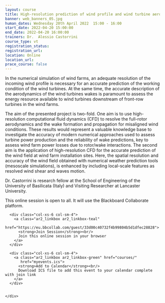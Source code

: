 ```yaml
---
layout: course
title: High-resolution prediction of wind profile and wind turbine aerodynamics using CFD and HPC
banner: web_banners_05.jpg
human_dates: Wednesday 20th April 2022  15:00 - 16:00 
start_date: 2022-04-20 15:00:00
end_date: 2022-04-20 16:00:00
trainers: Dr.  Alessio Castorrini
course_type: vt
registration_status:
registration_url:
location: Online
location_url:
prace_course: false
---
```


In the numerical simulation of wind farms, an adequate resolution of the incoming wind profile is necessary for an accurate prediction of the working condition of the wind turbines. At the same time, the accurate description of the aerodynamics of the wind turbines wakes is paramount to assess the energy resource available to wind turbines downstream of front-row turbines in the wind farms.

The aim of the presented project is two-fold. One aim is to use high-resolution computational fluid dynamics (CFD) to resolve the full-rotor aerodynamics and the wake formation and propagation for misaligned wind conditions. These results would represent a valuable knowledge base to investigate the accuracy of modern numerical approaches used to assess turbine power production and the reliability of wake predictions, key to assess wind farm power losses due to rotor/wake interactions. The second aim is the application of high-resolution CFD for the accurate prediction of the wind field at wind farm installation sites. Here, the spatial resolution and accuracy of the wind field obtained with numerical weather prediction tools (mesoscale simulations), is enhanced by including local-scale features as resolved wind shear and waves motion.

Dr. Castorrini is research fellow at the School of Engineering of the University of Basilicata (Italy) and Visiting Researcher at Lancaster University. 

This online session is open to all. It will use the Blackboard Collaborate platform.



<section id="service">

  <div class="row ">	

      <div class="col-xs-6 col-sm-4">
        <a class="ar2_linkbox ar2_linkbox-teal" 
          href="https://eu.bbcollab.com/guest/33d00c40732f4b99804b5d1dfec28828">
          <strong>Join Session</strong><br/>
          Join this online session in your browser
        </a>
      </div>

      <div class="col-xs-6 col-sm-4">
        <a class="ar2_linkbox ar2_linkbox-green" href="courses/"
           href="myevents.ics">
          <strong>Add to Calendar</strong><br/>
          Download ICS file to add this event to your calendar complete with join link
        </a>
      </div>

											
    </div>




<!--
<h2><a name="video">Video</a></h2>

<div>

<iframe title="Video"  width="560" height="315" src="https://www.youtube.com/embed/XXXXXXXXXXX" frameborder="0" allow="accelerometer; autoplay; encrypted-media; gyroscope; picture-in-picture" allowfullscreen></iframe>

</div>

-->

<!--

<section id="service">
  <div class="container">
    <div class="row ">	



      <div class="col-xs-6 col-sm-4">
        <a class="ar2_linkbox ar2_linkbox-teal" href="  ">
          <strong>Transcript</strong><br/>
          Download a transcript of the video audio
        </a>
      </div>



      <div class="col-xs-6 col-sm-4">
        <a class="ar2_linkbox ar2_linkbox-green" href="courses/"
           href="ARCHER2_Training_VT.pdf">
          <strong>Slides</strong><br/>
          Download pdf of the presentation.
        </a>
      </div>
										
    </div>
  </div>
</section>
-->
